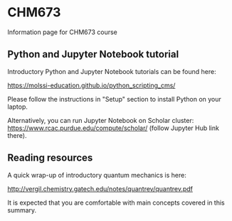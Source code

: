 # CHM673
Information page for CHM673 course

## Python and Jupyter Notebook tutorial
Introductory Python and Jupyter Notebook tutorials can be found here:

https://molssi-education.github.io/python_scripting_cms/

Please follow the instructions in "Setup" section to install Python on your laptop. 

Alternatively, you can run Jupyter Notebook on Scholar cluster: https://www.rcac.purdue.edu/compute/scholar/ (follow Jupyter Hub link there). 

## Reading resources
A quick wrap-up of introductory quantum mechanics is here: 

http://vergil.chemistry.gatech.edu/notes/quantrev/quantrev.pdf

It is expected that you are comfortable with main concepts covered in this summary.
